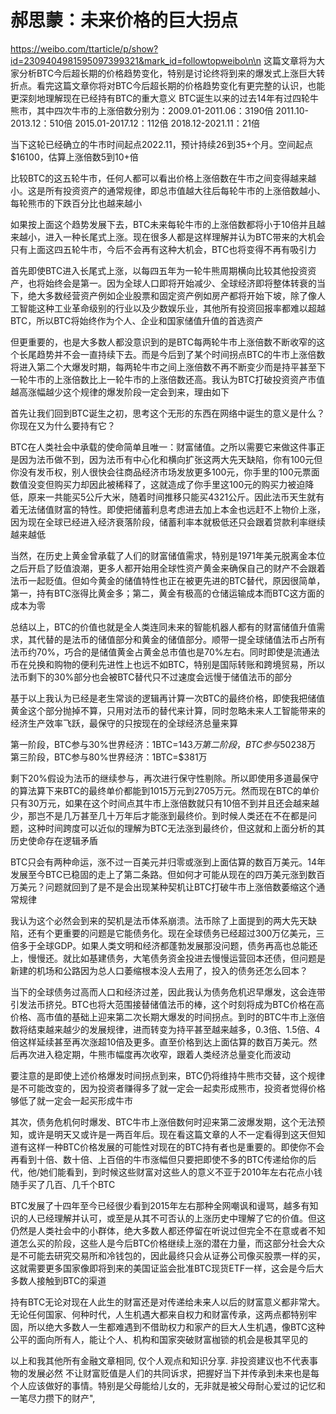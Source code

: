 # 郝思蒙：未来价格的巨大拐点
https://weibo.com/ttarticle/p/show?id=2309404981595097399321&mark_id=followtopweibo\n\n
这篇文章将为大家分析BTC今后超长期的价格趋势变化，特别是讨论终将到来的爆发式上涨巨大转折点。看完这篇文章你将对BTC今后超长期的价格趋势变化有更完整的认识，也能更深刻地理解现在已经持有BTC的重大意义
BTC诞生以来的过去14年有过四轮牛熊市，其中四次牛市的上涨倍数分别为：2009.01-2011.06：3190倍
2011.10-2013.12：510倍
2015.01-2017.12：112倍
2018.12-2021.11：21倍

当下这轮已经确立的牛市时间起点2022.11，预计持续26到35+个月。空间起点$16100，估算上涨倍数5到10+倍

比较BTC的这五轮牛市，任何人都可以看出价格上涨倍数在牛市之间变得越来越小。这是所有投资资产的通常规律，即总市值越大往后每轮牛市的上涨倍数越小、每轮熊市的下跌百分比也越来越小

如果按上面这个趋势发展下去，BTC未来每轮牛市的上涨倍数都将小于10倍并且越来越小，进入一种长尾式上涨。现在很多人都是这样理解并认为BTC带来的大机会只有上面这四五轮牛市，今后不会再有这种大机会，BTC也将变得不再有吸引力

首先即使BTC进入长尾式上涨，以每四五年为一轮牛熊周期横向比较其他投资资产，也将始终会是第一。因为全球人口即将开始减少、全球经济即将整体转衰的当下，绝大多数经营资产例如企业股票和固定资产例如房产都将开始下坡，除了像人工智能这种工业革命级别的行业以及少数娱乐业，其他所有投资回报率都难以超越BTC，所以BTC将始终作为个人、企业和国家储值升值的首选资产

但更重要的，也是大多数人都没意识到的是BTC每两轮牛市上涨倍数不断收窄的这个长尾趋势并不会一直持续下去。而是今后到了某个时间拐点BTC的牛市上涨倍数将进入第二个大爆发时期，每两轮牛市之间上涨倍数不再不断变少而是持平甚至下一轮牛市的上涨倍数比上一轮牛市的上涨倍数还高。我认为BTC打破投资资产市值越高涨幅越少这个规律的爆发阶段一定会到来，理由如下

首先让我们回到BTC诞生之初，思考这个无形的东西在网络中诞生的意义是什么？你现在又为什么要持有它？

BTC在人类社会中承载的使命简单且唯一：财富储值。之所以需要它来做这件事正是因为法币做不到，因为法币有中心化和横向扩张这两大先天缺陷，你有100元但你没有发币权，别人很快会往商品经济市场发放更多100元，你手里的100元票面数值没变但购买力却因此被稀释了，这就造成了你手里这100元的购买力被迫降低，原来一共能买5公斤大米，随着时间推移只能买4321公斤。因此法币天生就有着无法储值财富的特性。即使把储蓄利息考虑进去加上本金也远赶不上物价上涨，因为现在全球已经进入经济衰落阶段，储蓄利率本就极低还只会跟着贷款利率继续越来越低

当然，在历史上黄金曾承载了人们的财富储值需求，特别是1971年美元脱离金本位之后开启了贬值浪潮，更多人都开始用全球性资产黄金来确保自己的财产不会跟着法币一起贬值。但如今黄金的储值特性也正在被更先进的BTC替代，原因很简单，第一，持有BTC涨得比黄金多；第二，黄金有极高的仓储运输成本而BTC这方面的成本为零

总结以上，BTC的价值也就是全人类连同未来的智能机器人都有的财富储值升值需求，其代替的是法币的储值部分和黄金的储值部分。顺带一提全球储值法币占所有法币约70%，巧合的是储值黄金占黄金总市值也是70%左右。同时即使是流通法币在兑换和购物的便利先进性上也远不如BTC，特别是国际转账和跨境贸易，所以法币剩下的30%部分也会被BTC替代只不过速度会远慢于储值法币的部分

基于以上我认为已经是老生常谈的逻辑再计算一次BTC的最终价格，即使我把储值黄金这个部分抛掉不算，只用对法币的替代来计算，同时忽略未来人工智能带来的经济生产效率飞跃，最保守的只按现在的全球经济总量来算

第一阶段，BTC参与30%世界经济：1BTC=$143万
第二阶段，BTC参与50%世界经济：1BTC=$238万
第三阶段，BTC参与80%世界经济：1BTC=$381万

剩下20%假设为法币的继续参与，再次进行保守性剔除。所以即使用多道最保守的算法算下来BTC的最终单价都能到1015万元到2705万元。然而现在BTC的单价只有30万元，如果在这个时间点其牛市上涨倍数就只有10倍不到并且还会越来越少，那岂不是几万甚至几十万年后才能涨到最终价。到时候人类还在不在都是问题，这种时间跨度可以近似的理解为BTC无法涨到最终价，但这就和上面分析的其历史使命存在逻辑矛盾

BTC只会有两种命运，涨不过一百美元并归零或涨到上面估算的数百万美元。14年发展至今BTC已稳固的走上了第二条路。但如何才可能从现在的四万美元涨到数百万美元？问题就回到了是不是会出现某种契机让BTC打破牛市上涨倍数萎缩这个通常规律

我认为这个必然会到来的契机是法币体系崩溃。法币除了上面提到的两大先天缺陷，还有个更重要的问题是它能债务化。现在全球债务已经超过300万亿美元，三倍多于全球GDP。如果人类文明和经济都蓬勃发展那没问题，债务再高也总能还上，慢慢还。就比如基建债务，大笔债务资金投进去慢慢运营回本还债，但问题是新建的机场和公路因为总人口萎缩根本没人去用了，投入的债务还怎么回本？

当下的全球债务过高而人口和经济过差，因此我认为债务危机迟早爆发，这会连带引发法币挤兑。BTC也将大范围接替储值法币的棒，这个时刻将成为BTC价格在高价格、高市值的基础上迎来第二次长期大爆发的时间拐点。到时的BTC牛市上涨倍数将结束越来越少的发展规律，进而转变为持平甚至越来越多，0.3倍、1.5倍、4倍这样延续甚至再次涨超10倍及更多。直至价格到达上面估算的数百万美元。然后再次进入稳定期，牛熊市幅度再次收窄，跟着人类经济总量变化而波动

要注意的是即使上述价格爆发时间拐点到来，BTC仍将维持牛熊市交替，这个规律是不可能改变的，因为投资者赚得多了就一定会一起卖形成熊市，投资者觉得价格够低了就一定会一起买形成牛市

其次，债务危机何时爆发、BTC牛市上涨倍数何时迎来第二波爆发期，这个无法预知，或许是明天又或许是一两百年后。现在看这篇文章的人不一定看得到这天但知道有这样一种BTC价格发展的可能性对现在的BTC持有者也是重要的。即使你不会再看到十倍、数十倍、上百倍的牛市涨幅但只要把即使不多的BTC传递给你的后代，他/她们能看到，到时候这些财富对这些人的意义不亚于2010年左右花点小钱随手买了几百、几千个BTC

BTC发展了十四年至今已经很少看到2015年左右那种全网嘲讽和谩骂，越多有知识的人已经理解并认可，或至是从其不可否认的上涨历史中理解了它的价值。但这仍然是人类社会中的小群体，绝大多数人都还停留在听说过但完全不在意或者不知道怎么买的阶段，这些人是今后BTC价格继续上涨的潜在力量，而这部分社会大众是不可能去研究交易所和冷钱包的，因此最终只会从证券公司像买股票一样的买，这就需要更多国家像即将到来的美国证监会批准BTC现货ETF一样，这会是今后大多数人接触到BTC的渠道

持有BTC无论对现在人此生的财富还是对传递给未来人以后的财富意义都非常大。无论任何国家、何种时代，人生机遇大都来自权力和财富传承，这两点都特别牢固，所以绝大多数人一生都难遇到不借助权力和家产的巨大人生机遇，像BTC这种公平的面向所有人，能让个人、机构和国家突破财富枷锁的机会是极其罕见的

以上和我其他所有金融文章相同, 仅个人观点和知识分享. 非投资建议也不代表事物的发展必然 不让财富贬值是人们的共同诉求，把握好当下并传承到未来也是每个人应该做好的事情。特别是父母能给儿女的，无非就是被父母耐心爱过的记忆和一笔尽力攒下的财产",
